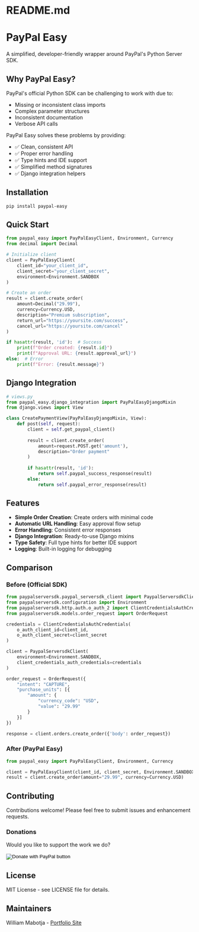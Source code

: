 # README.md
# PayPal Easy

A simplified, developer-friendly wrapper around PayPal's Python Server SDK.

## Why PayPal Easy?

PayPal's official Python SDK can be challenging to work with due to:
- Missing or inconsistent class imports
- Complex parameter structures
- Inconsistent documentation
- Verbose API calls

PayPal Easy solves these problems by providing:
- ✅ Clean, consistent API
- ✅ Proper error handling
- ✅ Type hints and IDE support
- ✅ Simplified method signatures
- ✅ Django integration helpers

## Installation

```bash
pip install paypal-easy
```

## Quick Start

```python
from paypal_easy import PayPalEasyClient, Environment, Currency
from decimal import Decimal

# Initialize client
client = PayPalEasyClient(
    client_id="your_client_id",
    client_secret="your_client_secret",
    environment=Environment.SANDBOX
)

# Create an order
result = client.create_order(
    amount=Decimal("29.99"),
    currency=Currency.USD,
    description="Premium subscription",
    return_url="https://yoursite.com/success",
    cancel_url="https://yoursite.com/cancel"
)

if hasattr(result, 'id'):  # Success
    print(f"Order created: {result.id}")
    print(f"Approval URL: {result.approval_url}")
else:  # Error
    print(f"Error: {result.message}")
```

## Django Integration

```python
# views.py
from paypal_easy.django_integration import PayPalEasyDjangoMixin
from django.views import View

class CreatePaymentView(PayPalEasyDjangoMixin, View):
    def post(self, request):
        client = self.get_paypal_client()
        
        result = client.create_order(
            amount=request.POST.get('amount'),
            description="Order payment"
        )
        
        if hasattr(result, 'id'):
            return self.paypal_success_response(result)
        else:
            return self.paypal_error_response(result)
```

## Features

- **Simple Order Creation**: Create orders with minimal code
- **Automatic URL Handling**: Easy approval flow setup
- **Error Handling**: Consistent error responses
- **Django Integration**: Ready-to-use Django mixins
- **Type Safety**: Full type hints for better IDE support
- **Logging**: Built-in logging for debugging

## Comparison

### Before (Official SDK)
```python
from paypalserversdk.paypal_serversdk_client import PaypalServersdkClient
from paypalserversdk.configuration import Environment
from paypalserversdk.http.auth.o_auth_2 import ClientCredentialsAuthCredentials
from paypalserversdk.models.order_request import OrderRequest

credentials = ClientCredentialsAuthCredentials(
    o_auth_client_id=client_id,
    o_auth_client_secret=client_secret
)

client = PaypalServersdkClient(
    environment=Environment.SANDBOX,
    client_credentials_auth_credentials=credentials
)

order_request = OrderRequest({
    "intent": "CAPTURE",
    "purchase_units": [{
        "amount": {
            "currency_code": "USD", 
            "value": "29.99"
        }
    }]
})

response = client.orders.create_order({'body': order_request})
```

### After (PayPal Easy)
```python
from paypal_easy import PayPalEasyClient, Environment, Currency

client = PayPalEasyClient(client_id, client_secret, Environment.SANDBOX)
result = client.create_order(amount="29.99", currency=Currency.USD)
```

## Contributing

Contributions welcome! Please feel free to submit issues and enhancement requests.

### Donations 

Would you like to support the work we do?

<form action="https://www.paypal.com/donate" method="post" target="_top">
<input type="hidden" name="hosted_button_id" value="L7VG622B9XESL" />
<input type="image" src="https://www.paypalobjects.com/en_US/i/btn/btn_donateCC_LG.gif" border="0" name="submit" title="PayPal - The safer, easier way to pay online!" alt="Donate with PayPal button" />
<img alt="" border="0" src="https://www.paypal.com/en_ZA/i/scr/pixel.gif" width="1" height="1" />
</form>


## License

MIT License - see LICENSE file for details.

## Maintainers

William Mabotja - <a href="https://williammabotja.xyz">Portfolio Site</a>